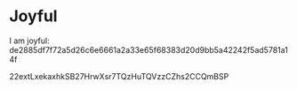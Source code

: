 # Joyful

I am joyful: de2885df7f72a5d26c6e6661a2a33e65f68383d20d9bb5a42242f5ad5781a14f


22extLxekaxhkSB27HrwXsr7TQzHuTQVzzCZhs2CCQmBSP
